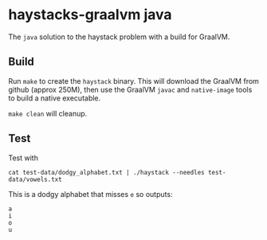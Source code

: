 # haystacks-graalvm java

The `java` solution to the haystack problem with a build for GraalVM.

## Build

Run `make` to create the `haystack` binary. This will download the GraalVM from github
(approx 250M), then use the GraalVM `javac` and `native-image` tools to build a native
executable.

`make clean` will cleanup.

## Test

Test with

    cat test-data/dodgy_alphabet.txt | ./haystack --needles test-data/vowels.txt

This is a dodgy alphabet that misses `e` so outputs:

    a
    i
    o
    u
